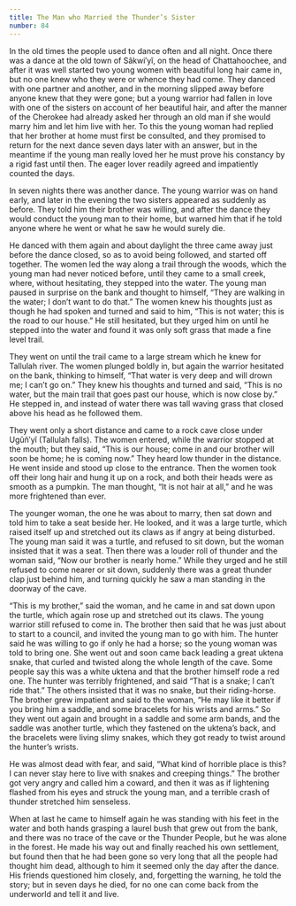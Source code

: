 ```yaml
---
title: The Man who Married the Thunder’s Sister
number: 84
---
```

In the old times the people used to dance often and all night. Once there was a dance at the old town of Sâkwi′yĭ, on the head of Chattahoochee, and after it was well started two young women with beautiful long hair came in, but no one knew who they were or whence they had come. They danced with one partner and another, and in the morning slipped away before anyone knew that they were gone; but a young warrior had fallen in love with one of the sisters on account of her beautiful hair, and after the manner of the Cherokee had already asked her through an old man if she would marry him and let him live with her. To this the young woman had replied that her brother at home must first be consulted, and they promised to return for the next dance seven days later with an answer, but in the meantime if the young man really loved her he must prove his constancy by a rigid fast until then. The eager lover readily agreed and impatiently counted the days.

In seven nights there was another dance. The young warrior was on hand early, and later in the evening the two sisters appeared as suddenly as before. They told him their brother was willing, and after the dance they would conduct the young man to their home, but warned him that if he told anyone where he went or what he saw he would surely die.

He danced with them again and about daylight the three came away just before the dance closed, so as to avoid being followed, and started off together. The women led the way along a trail through the woods, which the young man had never noticed before, until they came to a small creek, where, without hesitating, they stepped into the water. The young man paused in surprise on the bank and thought to himself, “They are walking in the water; I don’t want to do that.” The women knew his thoughts just as though he had spoken and turned and said to him, “This is not water; this is the road to our house.” He still hesitated, but they urged him on until he stepped into the water and found it was only soft grass that made a fine level trail.

They went on until the trail came to a large stream which he knew for Tallulah river. The women plunged boldly in, but again the warrior hesitated on the bank, thinking to himself, “That water is very deep and will drown me; I can’t go on.” They knew his thoughts and turned and said, “This is no water, but the main trail that goes past our house, which is now close by.” He stepped in, and instead of water there was tall waving grass that closed above his head as he followed them.

They went only a short distance and came to a rock cave close under Ugûñ′yĭ (Tallulah falls). The women entered, while the warrior stopped at the mouth; but they said, “This is our house; come in and our brother will soon be home; he is coming now.” They heard low thunder in the distance. He went inside and stood up close to the entrance. Then the women took off their long hair and hung it up on a rock, and both their heads were as smooth as a pumpkin. The man thought, “It is not hair at all,” and he was more frightened than ever.

The younger woman, the one he was about to marry, then sat down and told him to take a seat beside her. He looked, and it was a large turtle, which raised itself up and stretched out its claws as if angry at being disturbed. The young man said it was a turtle, and refused to sit down, but the woman insisted that it was a seat. Then there was a louder roll of thunder and the woman said, “Now our brother is nearly home.” While they urged and he still refused to come nearer or sit down, suddenly there was a great thunder clap just behind him, and turning quickly he saw a man standing in the doorway of the cave.

“This is my brother,” said the woman, and he came in and sat down upon the turtle, which again rose up and stretched out its claws. The young warrior still refused to come in. The brother then said that he was just about to start to a council, and invited the young man to go with him. The hunter said he was willing to go if only he had a horse; so the young woman was told to bring one. She went out and soon came back leading a great uktena snake, that curled and twisted along the whole length of the cave. Some people say this was a white uktena and that the brother himself rode a red one. The hunter was terribly frightened, and said “That is a snake; I can’t ride that.” The others insisted that it was no snake, but their riding-horse. The brother grew impatient and said to the woman, “He may like it better if you bring him a saddle, and some bracelets for his wrists and arms.” So they went out again and brought in a saddle and some arm bands, and the saddle was another turtle, which they fastened on the uktena’s back, and the bracelets were living slimy snakes, which they got ready to twist around the hunter’s wrists.

He was almost dead with fear, and said, “What kind of horrible place is this? I can never stay here to live with snakes and creeping things.” The brother got very angry and called him a coward, and then it was as if lightening flashed from his eyes and struck the young man, and a terrible crash of thunder stretched him senseless.

When at last he came to himself again he was standing with his feet in the water and both hands grasping a laurel bush that grew out from the bank, and there was no trace of the cave or the Thunder People, but he was alone in the forest. He made his way out and finally reached his own settlement, but found then that he had been gone so very long that all the people had thought him dead, although to him it seemed only the day after the dance. His friends questioned him closely, and, forgetting the warning, he told the story; but in seven days he died, for no one can come back from the underworld and tell it and live.

